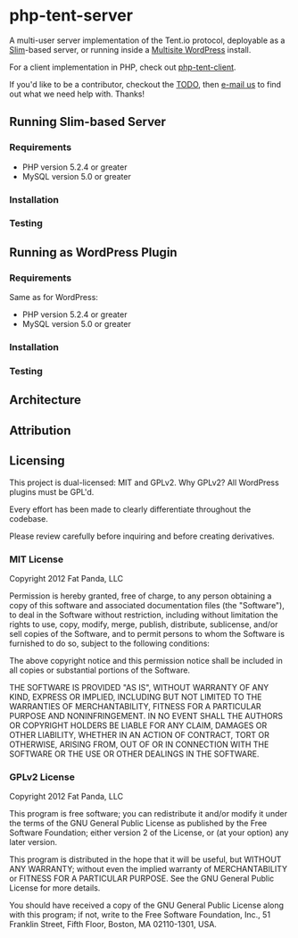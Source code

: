 # php-tent-server

A multi-user server implementation of the Tent.io protocol, deployable as a 
[Slim](http://www.slimframework.com/)-based server, or running inside 
a [Multisite WordPress](http://wordpress.org) install.

For a client implementation in PHP, check out [php-tent-client](http://github.com/collegeman/php-tent-client).

If you'd like to be a contributor, checkout the [TODO](https://github.com/collegeman/php-tent-server/blob/master/TODO.md), 
then [e-mail us](mailto:yo@fatpandadev.com) to find out what we need help with. Thanks!

## Running Slim-based Server

### Requirements

* PHP version 5.2.4 or greater
* MySQL version 5.0 or greater

### Installation

### Testing

## Running as WordPress Plugin

### Requirements

Same as for WordPress:

* PHP version 5.2.4 or greater
* MySQL version 5.0 or greater

### Installation

### Testing

## Architecture

## Attribution

## Licensing

This project is dual-licensed: MIT and GPLv2. Why GPLv2? All WordPress plugins must be GPL'd. 

Every effort has been made to clearly differentiate throughout the codebase.

Please review carefully before inquiring and before creating derivatives.

### MIT License

Copyright 2012 Fat Panda, LLC

Permission is hereby granted, free of charge, to any person obtaining
a copy of this software and associated documentation files (the
"Software"), to deal in the Software without restriction, including
without limitation the rights to use, copy, modify, merge, publish,
distribute, sublicense, and/or sell copies of the Software, and to
permit persons to whom the Software is furnished to do so, subject to
the following conditions:

The above copyright notice and this permission notice shall be
included in all copies or substantial portions of the Software.

THE SOFTWARE IS PROVIDED "AS IS", WITHOUT WARRANTY OF ANY KIND,
EXPRESS OR IMPLIED, INCLUDING BUT NOT LIMITED TO THE WARRANTIES OF
MERCHANTABILITY, FITNESS FOR A PARTICULAR PURPOSE AND
NONINFRINGEMENT. IN NO EVENT SHALL THE AUTHORS OR COPYRIGHT HOLDERS BE
LIABLE FOR ANY CLAIM, DAMAGES OR OTHER LIABILITY, WHETHER IN AN ACTION
OF CONTRACT, TORT OR OTHERWISE, ARISING FROM, OUT OF OR IN CONNECTION
WITH THE SOFTWARE OR THE USE OR OTHER DEALINGS IN THE SOFTWARE.

### GPLv2 License

Copyright 2012 Fat Panda, LLC

This program is free software; you can redistribute it and/or
modify it under the terms of the GNU General Public License
as published by the Free Software Foundation; either version 2
of the License, or (at your option) any later version.

This program is distributed in the hope that it will be useful,
but WITHOUT ANY WARRANTY; without even the implied warranty of
MERCHANTABILITY or FITNESS FOR A PARTICULAR PURPOSE.  See the
GNU General Public License for more details.

You should have received a copy of the GNU General Public License
along with this program; if not, write to the Free Software
Foundation, Inc., 51 Franklin Street, Fifth Floor, Boston, MA  02110-1301, USA.


